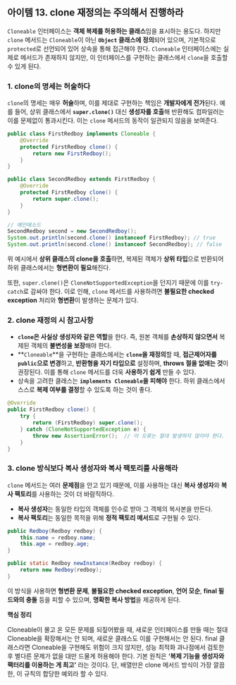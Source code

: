 ## 아이템 13. **clone 재정의는 주의해서 진행하라**

`Cloneable` 인터페이스는 **객체 복제를 허용하는 클래스**임을 표시하는 용도다. 하지만 `clone` 메서드는 `Cloneable`이 아닌 **`Object` 클래스에 정의**되어 있으며, 기본적으로 `protected`로 선언되어 있어 상속을 통해 접근해야 한다. `Cloneable` 인터페이스에는 실제로 메서드가 존재하지 않지만, 이 인터페이스를 구현하는 클래스에서 `clone`을 호출할 수 있게 된다.

### 1. **clone의 명세는 허술하다**

`clone`의 명세는 매우 **허술**하며, 이를 제대로 구현하는 책임은 **개발자에게 전가**된다. 예를 들어, 상위 클래스에서 **`super.clone()`** 대신 **생성자를 호출**해 반환해도 컴파일러는 이를 문제없이 통과시킨다. 이는 `clone` 메서드의 동작이 일관되지 않음을 보여준다.

```java
public class FirstRedboy implements Cloneable {
    @Override
    protected FirstRedboy clone() {
        return new FirstRedboy();
    }
}

public class SecondRedboy extends FirstRedboy {
    @Override
    protected FirstRedboy clone() {
        return super.clone();
    }
}

// 메인메소드
SecondRedboy second = new SecondRedboy();
System.out.println(second.clone() instanceof FirstRedboy); // true
System.out.println(second.clone() instanceof SecondRedboy); // false
```

위 예시에서 **상위 클래스의 clone을 호출**하면, 복제된 객체가 **상위 타입**으로 반환되어 하위 클래스에서는 **형변환이 필요**해진다.

또한, `super.clone()`은 `CloneNotSupportedException`을 던지기 때문에 이를 `try-catch`로 감싸야 한다. 이로 인해, `clone` 메서드를 사용하려면 **불필요한 checked exception** 처리와 **형변환**이 발생하는 문제가 있다.

### 2. **clone 재정의 시 참고사항**

- **`clone`은 사실상 생성자와 같은 역할**을 한다. 즉, 원본 객체를 **손상하지 않으면서** 복제된 객체의 **불변성을 보장**해야 한다.
- **`Cloneable`**을 구현하는 클래스에서는 **`clone`을 재정의**할 때, **접근제어자를 `public`으로 변경**하고, **반환형을 자기 타입으로** 설정하며, **throws 절을 없애는 것**이 권장된다. 이를 통해 `clone` 메서드를 더욱 **사용하기 쉽게** 만들 수 있다.
- 상속을 고려한 클래스는 **`implements Cloneable`을 피해야** 한다. 하위 클래스에서 스스로 **복제 여부를 결정**할 수 있도록 하는 것이 좋다.

```java
@Override
public FirstRedboy clone() {
    try {
        return (FirstRedboy) super.clone();
    } catch (CloneNotSupportedException e) {
        throw new AssertionError();  // 이 오류는 절대 발생하지 않아야 한다.
    }
}
```

### 3. **clone 방식보다 복사 생성자와 복사 팩토리를 사용해라**

`clone` 메서드는 여러 **문제점**을 안고 있기 때문에, 이를 사용하는 대신 **복사 생성자**와 **복사 팩토리**를 사용하는 것이 더 바람직하다.

- **복사 생성자**는 동일한 타입의 객체를 인수로 받아 그 객체의 복사본을 만든다.
- **복사 팩토리**는 동일한 목적을 위해 **정적 팩토리 메서드**로 구현될 수 있다.

```java
public Redboy(Redboy redboy) {
    this.name = redboy.name;
    this.age = redboy.age;
}

public static Redboy newInstance(Redboy redboy) {
    return new Redboy(redboy);
}

```

이 방식을 사용하면 **형변환 문제**, **불필요한 checked exception**, **언어 모순**, **final 필드와의 충돌** 등을 피할 수 있으며, **명확한 복사 방법**을 제공하게 된다.

**핵심 정리**

Cloneable이 몰고 온 모든 문제를 되짚어봤을 때, 새로운 인터페이스를 만들 때는 절대 Cloneable을 확장해서는 안 되며, 새로운 클래스도 이를 구현해서는 안 된다. final 클래스라면 Cloneable을 구현해도 위험이 크지 않지만, 성능 최적화 과나점에서 검토한 후 별다른 문제가 없을 대만 드물게 허용해야 한다. 기본 원칙은 **‘복제 기능을 생성자와 팩터리를 이용하는 게 최고’** 라는 것이다. 단, 배열만은 clone 메서드 방식이 가장 깔끔한, 이 규칙의 합당한 예외라 할 수 있다.